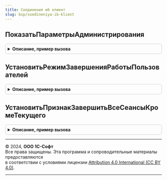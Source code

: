 ```yaml
---
title: Соединения иб клиент
slug: bsp/soedineniya-ib-klient
---
```



## ПоказатьПараметрыАдминистрирования
<details style="margin: 1em 0; padding: 0.5em; border: 1px solid #ccc; border-radius: 6px;">

<summary style="font-weight: bold; cursor: pointer;">Описание, пример вызова</summary>

```bsl

// Открывает форму ввода параметров администрирования информационной базы и/или кластера.
//
// Параметры:
//  ОписаниеОповещенияОЗакрытии - ОписаниеОповещения - обработчик, который будет вызван после ввода параметров
//	                                                   администрирования.
//  ЗапрашиватьПараметрыАдминистрированияИБ - Булево - признак необходимости ввода параметров администрирования
//	                                                   информационной базы.
//  ЗапрашиватьПараметрыАдминистрированияКластера - Булево - признак необходимости ввода параметров администрирования
//	                                                         кластера.
//  ПараметрыАдминистрирования - см. СтандартныеПодсистемыСервер.ПараметрыАдминистрирования.
//  Заголовок - Строка - заголовок формы, описывающий для чего запрашиваются параметры администрирования.
//  ПоясняющаяНадпись - Строка - пояснение для выполняемого действия, в контексте которого запрашиваются параметры.
//
Процедура ПоказатьПараметрыАдминистрирования(ОписаниеОповещенияОЗакрытии, ЗапрашиватьПараметрыАдминистрированияИБ, Экспорт
```

Пример вызова
```bsl
СоединенияИБКлиент.ПоказатьПараметрыАдминистрирования(ОписаниеОповещенияОЗакрытии, ЗапрашиватьПараметрыАдминистрированияИБ, );
```
</details>

## УстановитьРежимЗавершенияРаботыПользователей
<details style="margin: 1em 0; padding: 0.5em; border: 1px solid #ccc; border-radius: 6px;">

<summary style="font-weight: bold; cursor: pointer;">Описание, пример вызова</summary>

```bsl

// Устанавливает и отключает режим завершения работы пользователей в программе.
// При завершении работы, до наступления момента блокировки, всем активным пользователям
// будет выводиться уведомление о планируемом завершении работы программы и рекомендацией
// сохранить все свои данные.
// Текущий сеанс завершается последним.
//
// Параметры:
//  ЗавершитьРаботу - Булево.
//
Процедура УстановитьРежимЗавершенияРаботыПользователей(Знач ЗавершитьРаботу) Экспорт
```

Пример вызова
```bsl
СоединенияИБКлиент.УстановитьРежимЗавершенияРаботыПользователей(ЗавершитьРаботу) 
```
</details>

## УстановитьПризнакЗавершитьВсеСеансыКромеТекущего
<details style="margin: 1em 0; padding: 0.5em; border: 1px solid #ccc; border-radius: 6px;">

<summary style="font-weight: bold; cursor: pointer;">Описание, пример вызова</summary>

```bsl

// Позволяет отметить необходимость завершения работы сеанса, включившего блокировку работы
// пользователей в программе.
//
// Параметры:
//   Значение - Булево - Истина, если если текущий сеанс завершать не требуется.
//
Процедура УстановитьПризнакЗавершитьВсеСеансыКромеТекущего(Значение) Экспорт
```

Пример вызова
```bsl
СоединенияИБКлиент.УстановитьПризнакЗавершитьВсеСеансыКромеТекущего(Значение) 
```
</details>

---

© 2024, **ООО 1С-Софт**  
Все права защищены. Эта программа и сопроводительные материалы предоставляются  
в соответствии с условиями лицензии [Attribution 4.0 International (CC BY 4.0)](https://creativecommons.org/licenses/by/4.0/legalcode).

---
